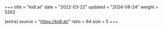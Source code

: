 +++
title = "kidl.at"
date = "2022-03-22"
updated = "2024-08-24"
weight = 5263

[extra]
source = "https://kidl.at/"
ratio = 64
size = 5
+++

